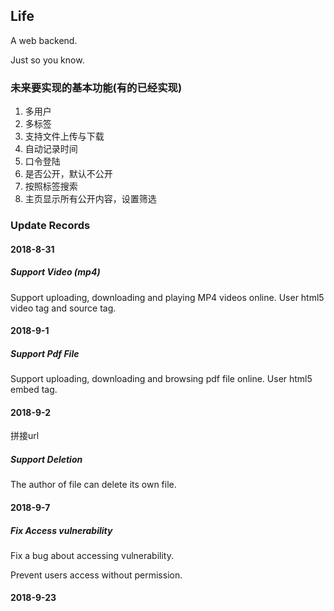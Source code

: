 ## Life

A web backend.

Just so you know.

### 未来要实现的基本功能(有的已经实现)

1. 多用户
2. 多标签
3. 支持文件上传与下载
4. 自动记录时间
5. 口令登陆
6. 是否公开，默认不公开
7. 按照标签搜索
8. 主页显示所有公开内容，设置筛选

### Update Records

#### 2018-8-31

##### Support Video (mp4)

Support uploading, downloading and playing MP4 videos online.
User html5 video tag and source tag.

#### 2018-9-1

##### Support Pdf File

Support uploading, downloading and browsing pdf file online.
User html5 embed tag.

#### 2018-9-2
拼接url
##### Support Deletion

The author of file can delete its own file.

#### 2018-9-7

##### Fix Access vulnerability

Fix a bug about accessing vulnerability.

Prevent users access without permission.

#### 2018-9-23

##### 